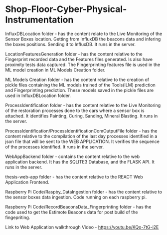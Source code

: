 # Shop-Floor-Cyber-Physical-Instrumentation

InfluxDBLocation folder - has the content relate to the Live Monitoring of the Sensor Boxes location. Getting from InfluxDB the beacons data and infering the boxes positions. Sending it to InfluxDB. It runs in the server.

LocationFeaturesGeneration folder - has the content relative to the Fingerprint recorded data and the Features files generated. Is also have proximity tests data captured. The Fingerprinting features file is used in the ML model creation in ML Models Creation folder. 

ML Models Creation folder - has the content relative to the creation of pickle files containing the ML models trained of the Tools(ILM) prediction and Fingerprinting prediction. These models saved in the pickle files are used in InfluxDBLocation folder. 

ProcessIdentification folder - has the content relative to the Live Monitoring of the restoration processes done to the cars where a sensor box is attached. It identifies Painting, Curing, Sanding, Mineral Blasting. It runs in the server.

ProcessIdentification/ProcessIdentificationComOutputFile folder - has the content relative to the compilation of the last day processes identified in a json file that will be sent to the WEB APPLICATION. It verifies the sequence of the processes identified. It runs in the server.

WebAppBackend folder - contains the content relative to the web application backend. It has the SQLITE3 Database, and the FLASK API. It runs in the server.

thesis-web-app folder - has the content relative to the REACT Web Application Frontend.

Raspberry Pi Code/Raspby_DataIngestion folder - has the content relative to the sensor boxes data ingestion. Code running on each raspberry pi.

Raspberry Pi Code/RecordBeaconsData_Fingerprinting folder - has the code used to get the Estimote Beacons data for post build of the fingepriting.

Link to Web Application walkthrough Video - https://youtu.be/KQo-7tG-i2E
